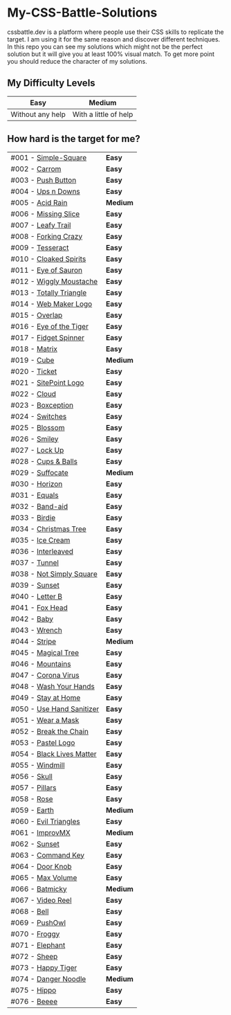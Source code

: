 # My-CSS-Battle-Solutions
cssbattle.dev is a platform where people use their CSS skills to replicate the target. I am using it for the same reason and discover different techniques. In this repo you can see my solutions which might not be the perfect solution but it will give you at least 100% visual match. To get more point you should reduce the character of my solutions.

## My Difficulty Levels

| Easy  | Medium |
| ----- | ------ |
| Without any help  | With a little of help  |

## How hard is the target for me?

|     |     |
| --- | --- |
| #001 - [Simple-Square](https://github.com/gokseloz/My-CSS-Battle-Solutions/blob/master/Battle%20%2301-%20Pilot%20Battle/%23001%20-%20Simple-Square.md)  | **Easy**  |
| #002 - [Carrom](https://github.com/gokseloz/My-CSS-Battle-Solutions/blob/master/Battle%20%2301-%20Pilot%20Battle/%23002%20-%20Carrom.md)  | **Easy**  |
| #003 - [Push Button](https://github.com/gokseloz/My-CSS-Battle-Solutions/blob/master/Battle%20%2301-%20Pilot%20Battle/%23003%20-%20Push%20Button.md)  | **Easy**  |
| #004 - [Ups n Downs](https://github.com/gokseloz/My-CSS-Battle-Solutions/blob/master/Battle%20%2301-%20Pilot%20Battle/%23004%20-%20Ups%20n%20Downs.md)  | **Easy**  |
| #005 - [Acid Rain](https://github.com/gokseloz/My-CSS-Battle-Solutions/blob/master/Battle%20%2301-%20Pilot%20Battle/%23005%20-%20Acid%20Rain.md)  | **Medium**  |
| #006 - [Missing Slice](https://github.com/gokseloz/My-CSS-Battle-Solutions/blob/master/Battle%20%2301-%20Pilot%20Battle/%23006%20-%20Missing%20Slice.md)  | **Easy**  |
| #007 - [Leafy Trail](https://github.com/gokseloz/My-CSS-Battle-Solutions/blob/master/Battle%20%2301-%20Pilot%20Battle/%23007%20-%20Leafy%20Trail.md)  | **Easy**  |
| #008 - [Forking Crazy](https://github.com/gokseloz/My-CSS-Battle-Solutions/blob/master/Battle%20%2301-%20Pilot%20Battle/%23008%20-%20Forking%20Crazy.md)  | **Easy**  |
| #009 - [Tesseract](https://github.com/gokseloz/My-CSS-Battle-Solutions/blob/master/Battle%20%2301-%20Pilot%20Battle/%23009%20-%20Tesseract.md)  | **Easy**  |
| #010 - [Cloaked Spirits](https://github.com/gokseloz/My-CSS-Battle-Solutions/blob/master/Battle%20%2301-%20Pilot%20Battle/%23010%20-%20Cloaked%20Spirits.md)  | **Easy**  |
| #011 - [Eye of Sauron](https://github.com/gokseloz/My-CSS-Battle-Solutions/blob/master/Battle%20%2301-%20Pilot%20Battle/%23011%20-Eye%20of%20Sauron.md)  | **Easy**  |
| #012 - [Wiggly Moustache](https://github.com/gokseloz/My-CSS-Battle-Solutions/blob/master/Battle%20%2301-%20Pilot%20Battle/%23012%20-%20Wiggly%20Moustache.md)  | **Easy**  |
| #013 - [Totally Triangle](https://github.com/gokseloz/My-CSS-Battle-Solutions/blob/master/Battle%20%2302-%20Visibility/%23013%20-%20Totally%20Triangle.md)  | **Easy**  |
| #014 - [Web Maker Logo](https://github.com/gokseloz/My-CSS-Battle-Solutions/blob/master/Battle%20%2302-%20Visibility/%23014%20-%20Web%20Maker%20Logo.md)  | **Easy**  |
| #015 - [Overlap](https://github.com/gokseloz/My-CSS-Battle-Solutions/blob/master/Battle%20%2302-%20Visibility/%23015%20-%20Overlap.md) | **Easy**  |
| #016 - [Eye of the Tiger](https://github.com/gokseloz/My-CSS-Battle-Solutions/blob/master/Battle%20%2302-%20Visibility/%23016%20-%20Eye%20of%20the%20Tiger.md)  | **Easy**  |
| #017 - [Fidget Spinner](https://github.com/gokseloz/My-CSS-Battle-Solutions/blob/master/Battle%20%2302-%20Visibility/%23017%20-%20Fidget%20Spinner.md)  | **Easy**  |
| #018 - [Matrix](https://github.com/gokseloz/My-CSS-Battle-Solutions/blob/master/Battle%20%2302-%20Visibility/%23018%20-%20Matrix.md)  | **Easy**  |
| #019 - [Cube](https://github.com/gokseloz/My-CSS-Battle-Solutions/blob/master/Battle%20%2303%20-%20Cursor/%23019%20-%20Cube.md)  | **Medium**  |
| #020 - [Ticket](https://github.com/gokseloz/My-CSS-Battle-Solutions/blob/master/Battle%20%2303%20-%20Cursor/%23020%20-%20Ticket.md)  | **Easy**  |
| #021 - [SitePoint Logo](https://github.com/gokseloz/My-CSS-Battle-Solutions/blob/master/Battle%20%2304%20-%20Display/%23021%20-%20SitePoint%20Logo.md)  | **Easy**  |
| #022 - [Cloud](https://github.com/gokseloz/My-CSS-Battle-Solutions/blob/master/Battle%20%2304%20-%20Display/%23022%20-%20Cloud.md)  | **Easy**  |
| #023 - [Boxception](https://github.com/gokseloz/My-CSS-Battle-Solutions/blob/master/Battle%20%2304%20-%20Display/%23023%20-%20Boxception.md)  | **Easy**  |
| #024 - [Switches](https://github.com/gokseloz/My-CSS-Battle-Solutions/blob/master/Battle%20%2304%20-%20Display/%23024%20-%20Switches.md)  | **Easy**  |
| #025 - [Blossom](https://github.com/gokseloz/My-CSS-Battle-Solutions/blob/master/Battle%20%2304%20-%20Display/%23025%20-%20Blossom.md)  | **Easy**  |
| #026 - [Smiley](https://github.com/gokseloz/My-CSS-Battle-Solutions/blob/master/Battle%20%2304%20-%20Display/%23026%20-%20Smiley.md)  | **Easy**  |
| #027 - [Lock Up](https://github.com/gokseloz/My-CSS-Battle-Solutions/blob/master/Battle%20%2304%20-%20Display/%23027%20-%20Lock%20Up.md)  | **Easy**  |
| #028 - [Cups & Balls](https://github.com/gokseloz/My-CSS-Battle-Solutions/blob/master/Battle%20%2304%20-%20Display/%23028%20-%20Cups%20%26%20Balls.md) | **Easy**  |
| #029 - [Suffocate](https://github.com/gokseloz/My-CSS-Battle-Solutions/blob/master/Battle%20%2305%20-%20Inline/%23029%20-%20Suffocate.md) | **Medium**  |
| #030 - [Horizon](https://github.com/gokseloz/My-CSS-Battle-Solutions/blob/master/Battle%20%2305%20-%20Inline/%23030%20-%20Horizon.md) | **Easy**  |
| #031 - [Equals](https://github.com/gokseloz/My-CSS-Battle-Solutions/blob/master/Battle%20%2306%20-%20Conic/%23031%20-%20Equals.md) | **Easy**  |
| #032 - [Band-aid](https://github.com/gokseloz/My-CSS-Battle-Solutions/blob/master/Battle%20%2306%20-%20Conic/%23032%20-%20Band-aid.md) | **Easy**  |
| #033 - [Birdie](https://github.com/gokseloz/My-CSS-Battle-Solutions/blob/master/Battle%20%2307%20-%20Backface/%23033%20-%20Birdie.md) | **Easy**  |
| #034 - [Christmas Tree](https://github.com/gokseloz/My-CSS-Battle-Solutions/blob/master/Battle%20%2307%20-%20Backface/%23034%20-%20Christmas%20Tree.md) | **Easy**  |
| #035 - [Ice Cream](https://github.com/gokseloz/My-CSS-Battle-Solutions/blob/master/Battle%20%2307%20-%20Backface/%23035%20-%20Ice%20Cream.md) | **Easy**  |
| #036 - [Interleaved](https://github.com/gokseloz/My-CSS-Battle-Solutions/blob/master/Battle%20%2307%20-%20Backface/%23036%20-%20Interleaved.md) | **Easy**  |
| #037 - [Tunnel](https://github.com/gokseloz/My-CSS-Battle-Solutions/blob/master/Battle%20%2307%20-%20Backface/%23037%20-%20Tunnel.md) | **Easy**  |
| #038 - [Not Simply Square](https://github.com/gokseloz/My-CSS-Battle-Solutions/blob/master/Battle%20%2307%20-%20Backface/%23038%20-%20Not%20Simply%20Square.md) | **Easy**  |
| #039 - [Sunset](https://github.com/gokseloz/My-CSS-Battle-Solutions/blob/master/Battle%20%2307%20-%20Backface/%23039%20-%20Sunset.md) | **Easy**  |
| #040 - [Letter B](https://github.com/gokseloz/My-CSS-Battle-Solutions/blob/master/Battle%20%2307%20-%20Backface/%23040%20-%20Letter%20B.md) | **Easy**  |
| #041 - [Fox Head](https://github.com/gokseloz/My-CSS-Battle-Solutions/blob/master/Battle%20%2307%20-%20Backface/%23041%20-%20Fox%20Head.md) | **Easy**  |
| #042 - [Baby](https://github.com/gokseloz/My-CSS-Battle-Solutions/blob/master/Battle%20%2308%20-%20Transition/%23042%20-%20Baby.md) | **Easy**  |
| #043 - [Wrench](https://github.com/gokseloz/My-CSS-Battle-Solutions/blob/master/Battle%20%2308%20-%20Transition/%23043%20-%20Wrench.md) | **Easy**  |
| #044 - [Stripe](https://github.com/gokseloz/My-CSS-Battle-Solutions/blob/master/Battle%20%2308%20-%20Transition/%23044%20-%20Stripes.md) | **Medium**  |
| #045 - [Magical Tree](https://github.com/gokseloz/My-CSS-Battle-Solutions/blob/master/Battle%20%2309%20-%20Margin/%23045%20-%20Magical%20Tree.md) | **Easy**  |
| #046 - [Mountains](https://github.com/gokseloz/My-CSS-Battle-Solutions/blob/master/Battle%20%2309%20-%20Margin/%23046%20-%20Mountains.md) | **Easy**  |
| #047 - [Corona Virus](https://github.com/gokseloz/My-CSS-Battle-Solutions/blob/master/Battle%20%2310%20-%20Block/%23047%20-%20Corona%20Virus.md) | **Easy**  |
| #048 - [Wash Your Hands](https://github.com/gokseloz/My-CSS-Battle-Solutions/blob/master/Battle%20%2310%20-%20Block/%23048%20-%20Wash%20Your%20Hands.md) | **Easy**  |
| #049 - [Stay at Home](https://github.com/gokseloz/My-CSS-Battle-Solutions/blob/master/Battle%20%2310%20-%20Block/%23049%20-%20Stay%20at%20Home.md) | **Easy**  |
| #050 - [Use Hand Sanitizer](https://github.com/gokseloz/My-CSS-Battle-Solutions/blob/master/Battle%20%2310%20-%20Block/%23050%20-%20Use%20Hand%20Sanitizer.md) | **Easy**  |
| #051 - [Wear a Mask](https://github.com/gokseloz/My-CSS-Battle-Solutions/blob/master/Battle%20%2310%20-%20Block/%23051%20-%20Wear%20a%20Mask.md) | **Easy**  |
| #052 - [Break the Chain](https://github.com/gokseloz/My-CSS-Battle-Solutions/blob/master/Battle%20%2310%20-%20Block/%23052%20-%20Break%20the%20Chain.md) | **Easy**  |
| #053 - [Pastel Logo](https://github.com/gokseloz/My-CSS-Battle-Solutions/blob/master/Battle%20%2311%20-%20Overflow/%23053%20-%20Pastel%20Logo.md) | **Easy**  |
| #054 - [Black Lives Matter](https://github.com/gokseloz/My-CSS-Battle-Solutions/blob/master/Battle%20%2311%20-%20Overflow/%23054%20-%20Black%20Lives%20Matter.md) | **Easy**  |
| #055 - [Windmill](https://github.com/gokseloz/My-CSS-Battle-Solutions/blob/master/Battle%20%2311%20-%20Overflow/%23055%20-%20Windmill.md) | **Easy**  |
| #056 - [Skull](https://github.com/gokseloz/My-CSS-Battle-Solutions/blob/master/Battle%20%2311%20-%20Overflow/%23056%20-%20Skull.md) | **Easy**  |
| #057 - [Pillars](https://github.com/gokseloz/My-CSS-Battle-Solutions/blob/master/Battle%20%2311%20-%20Overflow/%23057%20-%20Pillars.md) | **Easy**  |
| #058 - [Rose](https://github.com/gokseloz/My-CSS-Battle-Solutions/blob/master/Battle%20%2311%20-%20Overflow/%23058%20-%20Rose.md) | **Easy**  |
| #059 - [Earth](https://github.com/gokseloz/My-CSS-Battle-Solutions/blob/master/Battle%20%2311%20-%20Overflow/%23059%20-%20Earth.md) | **Medium**  |
| #060 - [Evil Triangles](https://github.com/gokseloz/My-CSS-Battle-Solutions/blob/master/Battle%20%2311%20-%20Overflow/%23060%20-%20Evil%20Triangles.md) | **Easy**  |
| #061 - [ImprovMX](https://github.com/gokseloz/My-CSS-Battle-Solutions/blob/master/Battle%20%2312%20-%20Blend/%23061%20-%20ImprovMX.md) | **Medium**  |
| #062 - [Sunset](https://github.com/gokseloz/My-CSS-Battle-Solutions/blob/master/Battle%20%2312%20-%20Blend/%23062%20-%20Sunset.md) | **Easy**  |
| #063 - [Command Key](https://github.com/gokseloz/My-CSS-Battle-Solutions/blob/master/Battle%20%2312%20-%20Blend/%23063%20-%20Command%20Key.md) | **Easy**  |
| #064 - [Door Knob](https://github.com/gokseloz/My-CSS-Battle-Solutions/blob/master/Battle%20%2312%20-%20Blend/%23064%20-%20Door%20Knob.md) | **Easy**  |
| #065 - [Max Volume](https://github.com/gokseloz/My-CSS-Battle-Solutions/blob/master/Battle%20%2312%20-%20Blend/%23065%20-%20Max%20Volume.md) | **Easy**  |
| #066 - [Batmicky](https://github.com/gokseloz/My-CSS-Battle-Solutions/blob/master/Battle%20%2312%20-%20Blend/%23066%20-%20Batmicky.md) | **Medium**  |
| #067 - [Video Reel](https://github.com/gokseloz/My-CSS-Battle-Solutions/blob/master/Battle%20%2312%20-%20Blend/%23067%20-%20Video%20Reel.md) | **Easy**  |
| #068 - [Bell](https://github.com/gokseloz/My-CSS-Battle-Solutions/blob/master/Battle%20%2312%20-%20Blend/%23068%20-%20Bell.md) | **Easy**  |
| #069 - [PushOwl](https://github.com/gokseloz/My-CSS-Battle-Solutions/blob/master/Battle%20%2313%20-%20Clip/%23069%20-%20PushOwl.md) | **Easy**  |
| #070 - [Froggy](https://github.com/gokseloz/My-CSS-Battle-Solutions/blob/master/Battle%20%2313%20-%20Clip/%23070%20-%20Froggy.md) | **Easy**  |
| #071 - [Elephant](https://github.com/gokseloz/My-CSS-Battle-Solutions/blob/master/Battle%20%2313%20-%20Clip/%23071%20-%20Elephant.md) | **Easy**  |
| #072 - [Sheep](https://github.com/gokseloz/My-CSS-Battle-Solutions/blob/master/Battle%20%2313%20-%20Clip/%23072%20-%20Sheep.md) | **Easy**  |
| #073 - [Happy Tiger](https://github.com/gokseloz/My-CSS-Battle-Solutions/blob/master/Battle%20%2313%20-%20Clip/%23073%20-%20Happy%20Tiger.md) | **Easy**  |
| #074 - [Danger Noodle](https://github.com/gokseloz/My-CSS-Battle-Solutions/blob/master/Battle%20%2313%20-%20Clip/%23074%20-%20Danger%20Noodle.md) | **Medium**  |
| #075 - [Hippo](https://github.com/gokseloz/My-CSS-Battle-Solutions/blob/master/Battle%20%2313%20-%20Clip/%23075%20-%20Hippo.md) | **Easy**  |
| #076 - [Beeee](https://github.com/gokseloz/My-CSS-Battle-Solutions/blob/master/Battle%20%2313%20-%20Clip/%23076%20-%20Beeee.md) | **Easy**  |



